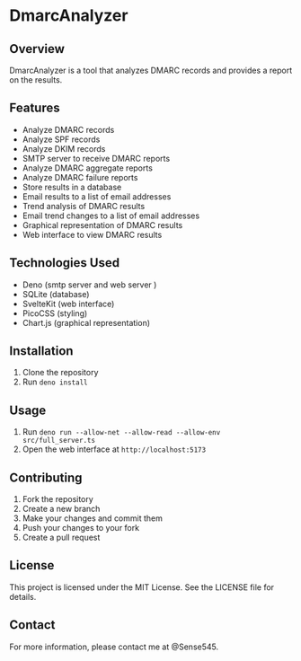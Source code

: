 # DmarcAnalyzer

## Overview

DmarcAnalyzer is a tool that analyzes DMARC records and provides a report on the results.

## Features

- Analyze DMARC records
- Analyze SPF records
- Analyze DKIM records
- SMTP server to receive DMARC reports
- Analyze DMARC aggregate reports
- Analyze DMARC failure reports
- Store results in a database
- Email results to a list of email addresses
- Trend analysis of DMARC results
- Email trend changes to a list of email addresses
- Graphical representation of DMARC results
- Web interface to view DMARC results

## Technologies Used

- Deno (smtp server and web server  )
- SQLite (database)
- SvelteKit (web interface)
- PicoCSS (styling)
- Chart.js (graphical representation)

## Installation

1. Clone the repository
2. Run `deno install`

## Usage

1. Run `deno run --allow-net --allow-read --allow-env src/full_server.ts`
2. Open the web interface at `http://localhost:5173`

## Contributing

1. Fork the repository
2. Create a new branch
3. Make your changes and commit them
4. Push your changes to your fork
5. Create a pull request

## License

This project is licensed under the MIT License. See the LICENSE file for details.

## Contact

For more information, please contact me at @Sense545.
